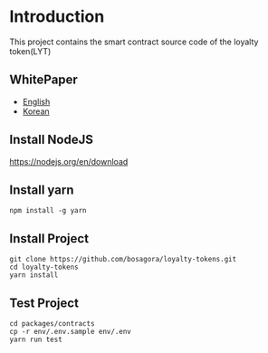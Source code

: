 # Introduction

This project contains the smart contract source code of the loyalty token(LYT)

## WhitePaper

- [English](packages%2Fcontracts%2Fdocs%2FLYT_TokenWhitePaper_EN.pdf)
- [Korean](packages%2Fcontracts%2Fdocs%2FLYT_TokenWhitePaper_KO.pdf)

## Install NodeJS

https://nodejs.org/en/download

## Install yarn

```shell
npm install -g yarn
```

## Install Project

```shell
git clone https://github.com/bosagora/loyalty-tokens.git
cd loyalty-tokens
yarn install
```

## Test Project

```shell
cd packages/contracts
cp -r env/.env.sample env/.env
yarn run test
```
